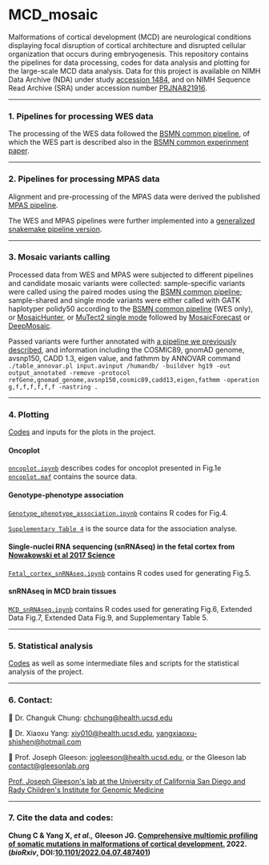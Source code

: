 # MCD_mosaic


Malformations of cortical development (MCD) are neurological conditions displaying focal disruption of cortical architecture and disrupted cellular organization that occurs during embryogenesis. This repository contains the pipelines for data processing, codes for data analysis and plotting for the large-scale MCD data analysis.
Data for this project is available on NIMH Data Archive (NDA) under study [accession 1484](https://nda.nih.gov/study.html?id=1484), and on NIMH Sequence Read Archive (SRA) under accession number [PRJNA821916](https://trace.ncbi.nlm.nih.gov/Traces/study/?acc=PRJNA821916&o=acc_s%3Aa).

-----------------------------------

### 1. Pipelines for processing WES data
The processing of the WES data followed the [BSMN common pipeline](https://github.com/bsmn/bsmn-pipeline), of which the WES part is described also in the [BSMN common experinment paper](https://genomebiology.biomedcentral.com/articles/10.1186/s13059-021-02285-3). 

-----------------------------------

### 2. Pipelines for processing MPAS data
Alignment and pre-processing of the MPAS data were derived the published [MPAS pipeline](https://github.com/shishenyxx/Adult_brain_somatic_mosaicism/tree/master/pipelines/MPAS_and_snMPAS_processing_pipeline). 

The WES and MPAS pipelines were further implemented into a [generalized snakemake pipeline version](https://github.com/Gleeson-Lab/wxs_pipeline).

-----------------------------------

### 3. Mosaic variants calling
Processed data from WES and MPAS were subjected to different pipelines and candidate mosaic variants were collected: sample-specific variants were called using the paired modes using the [BSMN common pipeline](https://github.com/bsmn/bsmn-pipeline); sample-shared and single mode variants were either called with GATK haplotyper polidy50 according to the [BSMN common pipeline](https://github.com/bsmn/bsmn-pipeline) (WES only), or [MosaicHunter](https://github.com/shishenyxx/MCD_mosaic/tree/main/Pipelines/MosaicHunter), or [MuTect2 single mode]() followed by [MosaicForecast]() or [DeepMosaic](https://github.com/Virginiaxu/DeepMosaic). 

Passed variants were further annotated with [a pipeline we previously described](), and information including the COSMIC89, gnomAD genome, avsnp150, CADD 1.3, eigen value, and fathmm by ANNOVAR command `./table_annovar.pl input.avinput /humandb/ -buildver hg19 -out output_annotated -remove -protocol refGene,gnomad_genome,avsnp150,cosmic89,cadd13,eigen,fathmm -operation g,f,f,f,f,f,f -nastring .`

-----------------------------------

### 4. Plotting
[Codes](https://github.com/shishenyxx/MCD_mosaic/tree/main/Plotting) and inputs for the plots in the project.

#### Oncoplot
[`oncoplot.ipynb`](https://github.com/shishenyxx/MCD_mosaic/blob/main/Plotting/oncoplot.ipynb) describes codes for oncoplot presented in Fig.1e  
[`oncoplot.maf`](https://github.com/shishenyxx/MCD_mosaic/blob/main/Plotting/oncoplot.maf) contains the source data.


#### Genotype-phenotype association
[`Genotype_phenotype_association.ipynb`](https://github.com/shishenyxx/MCD_mosaic/blob/main/Plotting/Genotype_phenotype_association.ipynb) contains R codes for Fig.4.

[`Supplementary Table 4`](https://github.com/shishenyxx/MCD_mosaic/blob/main/Plotting/Supplementary%20Table%204.csv) is the source data for the association analyse.


#### Single-nuclei RNA sequencing (snRNAseq) in the fetal cortex from [Nowakowski et al 2017 Science](https://www.science.org/doi/10.1126/science.aap8809)  
[`Fetal_cortex_snRNAseq.ipynb`](https://github.com/shishenyxx/MCD_mosaic/blob/main/Plotting/Fetal_cortex_snRNAseq.ipynb) contains R codes used for generating Fig.5.


#### snRNAseq in MCD brain tissues
[`MCD_snRNAseq.ipynb`](https://github.com/shishenyxx/MCD_mosaic/blob/main/Plotting/MCD_snRNAseq.ipynb) contains R codes used for generating Fig.6, Extended Data Fig.7, Extended Data Fig.9, and Supplementary Table 5.

-----------------------------------

### 5. Statistical analysis

[Codes](https://github.com/shishenyxx/MCD_mosaic/tree/main/Stastical_analysis) as well as some intermediate files and scripts for the statistical analysis of the project.

-----------------------------------

### 6. Contact:

:email: Dr. Changuk Chung: [chchung@health.ucsd.edu](mailto:chchung@health.ucsd.edu)

:email: Dr. Xiaoxu Yang: [xiy010@health.ucsd.edu](mailto:xiy010@health.ucsd.edu), [yangxiaoxu-shishen@hotmail.com](mailto:yangxiaoxu-shishen@hotmail.com)

:email: Prof. Joseph Gleeson: [jogleeson@health.ucsd.edu](mailto:jogleeson@health.ucsd.edu), or the Gleeson lab [contact@gleesonlab.org](mailto:contact@gleesonlab.org)

[Prof. Joseph Gleeson's lab at the University of California San Diego and Rady Children's Institute for Genomic Medicine](http://www.gleesonlab.org/index.html)

-----------------------------------

### 7. Cite the data and codes:

<b>Chung C & Yang X, <i>et al.,</i> Gleeson JG. [Comprehensive multiomic profiling of somatic mutations in malformations of cortical development.](https://www.biorxiv.org/content/10.1101/2022.04.07.487401v2.full) 2022. (<i>bioRxiv</i>, DOI:[10.1101/2022.04.07.487401](https://doi.org/10.1101/2022.04.07.487401))</b>



